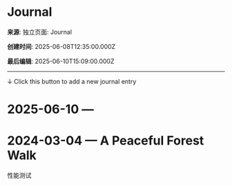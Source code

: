 # Journal

**来源**: 独立页面: Journal

**创建时间**: 2025-06-08T12:35:00.000Z

**最后编辑**: 2025-06-10T15:09:00.000Z

---

↓ Click this button to add a new journal entry

# 2025-06-10 — 

# 2024-03-04 — A Peaceful Forest Walk

 性能测试




